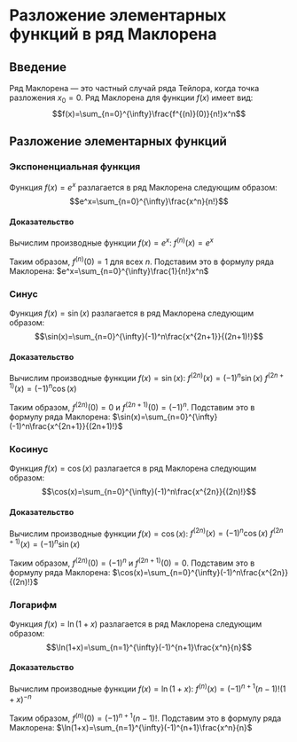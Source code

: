 # Разложение элементарных функций в ряд Маклорена

## Введение

Ряд Маклорена — это частный случай ряда Тейлора, когда точка разложения $x_0=0$. Ряд Маклорена для функции $f(x)$ имеет вид:
$$f(x)=\sum_{n=0}^{\infty}\frac{f^{(n)}(0)}{n!}x^n$$

## Разложение элементарных функций

### Экспоненциальная функция

Функция $f(x)=e^x$ разлагается в ряд Маклорена следующим образом:
$$e^x=\sum_{n=0}^{\infty}\frac{x^n}{n!}$$

#### Доказательство

Вычислим производные функции $f(x)=e^x$:
$f^{(n)}(x)=e^x$

Таким образом, $f^{(n)}(0)=1$ для всех $n$. Подставим это в формулу ряда Маклорена:
$e^x=\sum_{n=0}^{\infty}\frac{1}{n!}x^n$

### Синус

Функция $f(x)=\sin(x)$ разлагается в ряд Маклорена следующим образом:
$$\sin(x)=\sum_{n=0}^{\infty}(-1)^n\frac{x^{2n+1}}{(2n+1)!}$$

#### Доказательство

Вычислим производные функции $f(x)=\sin(x)$:
$f^{(2n)}(x)=(-1)^n\sin(x)$
$f^{(2n+1)}(x)=(-1)^n\cos(x)$

Таким образом, $f^{(2n)}(0)=0$ и $f^{(2n+1)}(0)=(-1)^n$. Подставим это в формулу ряда Маклорена:
$\sin(x)=\sum_{n=0}^{\infty}(-1)^n\frac{x^{2n+1}}{(2n+1)!}$

### Косинус

Функция $f(x)=\cos(x)$ разлагается в ряд Маклорена следующим образом:
$$\cos(x)=\sum_{n=0}^{\infty}(-1)^n\frac{x^{2n}}{(2n)!}$$

#### Доказательство

Вычислим производные функции $f(x)=\cos(x)$:
$f^{(2n)}(x)=(-1)^n\cos(x)$
$f^{(2n+1)}(x)=(-1)^n\sin(x)$

Таким образом, $f^{(2n)}(0)=(-1)^n$ и $f^{(2n+1)}(0)=0$. Подставим это в формулу ряда Маклорена:
$\cos(x)=\sum_{n=0}^{\infty}(-1)^n\frac{x^{2n}}{(2n)!}$

### Логарифм

Функция $f(x)=\ln(1+x)$ разлагается в ряд Маклорена следующим образом:
$$\ln(1+x)=\sum_{n=1}^{\infty}(-1)^{n+1}\frac{x^n}{n}$$

#### Доказательство

Вычислим производные функции $f(x)=\ln(1+x)$:
$f^{(n)}(x)=(-1)^{n+1}(n-1)!(1+x)^{-n}$

Таким образом, $f^{(n)}(0)=(-1)^{n+1}(n-1)!$. Подставим это в формулу ряда Маклорена:
$\ln(1+x)=\sum_{n=1}^{\infty}(-1)^{n+1}\frac{x^n}{n}$